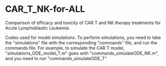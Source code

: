 # CAR_T_NK-for-ALL
Comparison of efficacy and toxicity of CAR T and NK therapy treatments for Acute Lymphoblastic Leukemia

Codes used for model simulations.
To perform simulations, you need to take the "simulations" file with the corresponding "commands" file, and run the commands file.
For example, to simulate the CAR T model, "simulations_ODE_model_T.m" goes with "commands_simulateODE_NK.m", and you need to run "commands_simulateODE_T"
